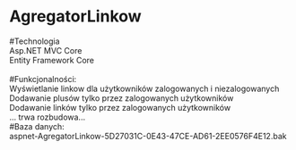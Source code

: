 # AgregatorLinkow
#Technologia<br/>
Asp.NET MVC Core <br/>
Entity Framework Core<br/>
<br/>
#Funkcjonalności:<br/>
Wyświetlanie linkow dla użytkowników zalogowanych i niezalogowanych<br/>
Dodawanie plusów tylko przez zalogowanych użytkowników<br/>
Dodawanie linków tylko przez zalogowanych użytkowników<br/>
... trwa rozbudowa... <br/>
#Baza danych:<br/>
aspnet-AgregatorLinkow-5D27031C-0E43-47CE-AD61-2EE0576F4E12.bak
